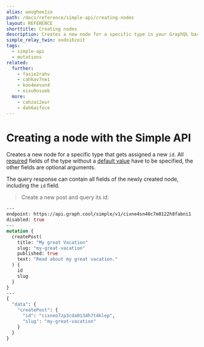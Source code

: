 ```yaml
---
alias: wooghee1za
path: /docs/reference/simple-api/creating-nodes
layout: REFERENCE
shorttitle: Creating nodes
description: Creates a new node for a specific type in your GraphQL backend. The node gets assigned a unique node id on creation.
simple_relay_twin: oodoi6zeit
tags:
  - simple-api
  - mutations
related:
  further:
    - fasie2rahv
    - cahkav7nei
    - koo4eevun4
    - eixu9osueb
  more:
    - cahzai2eur
    - dah6aifoce
---
```


# Creating a node with the Simple API

Creates a new node for a specific type that gets assigned a new `id`.
All [required](!alias-teizeit5se#required) fields of the type without a [default value](!alias-teizeit5se#default-value) have to be specified, the other fields are optional arguments.

The query response can contain all fields of the newly created node, including the `id` field.

> Create a new post and query its id:

```graphql
---
endpoint: https://api.graph.cool/simple/v1/cixne4sn40c7m0122h8fabni1
disabled: true
---
mutation {
  createPost(
    title: "My great Vacation"
    slug: "my-great-vacation"
    published: true
    text: "Read about my great vacation."
  ) {
    id
    slug
  }
}
---
{
  "data": {
    "createPost": {
      "id": "cixneo7zp3cda0134h7t4klep",
      "slug": "my-great-vacation"
    }
  }
}
```
